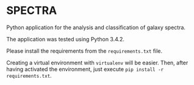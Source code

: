 SPECTRA
=======

Python application for the analysis and classification of galaxy spectra.

The application was tested using Python 3.4.2.  

Please install the requirements from the `requirements.txt` file.

Creating a virtual environment with `virtualenv` will be easier. Then, after
having activated the environment, just execute `pip install -r
requirements.txt`.
